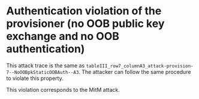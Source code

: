 # Authentication violation of the provisioner (no OOB public key exchange and no OOB authentication)

This attack trace is the same as `tableIII_row7_columnA3_attack-provision-7--NoOOBpkStaticOOBAuth--A3`.
The attacker can follow the same procedure to violate this property.

This violation corresponds to the MitM attack.